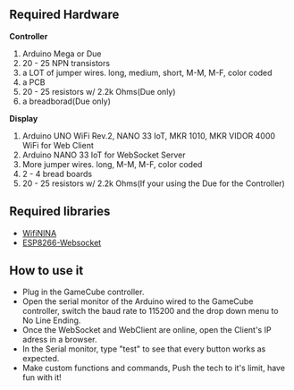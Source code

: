 ## Required Hardware

**Controller**
1. Arduino Mega or Due
1. 20 - 25 NPN transistors
1. a LOT of jumper wires. long, medium, short, M-M, M-F, color coded
1. a PCB
1. 20 - 25 resistors w/ 2.2k Ohms(Due only)
1. a breadborad(Due only)

**Display**

1. Arduino UNO WiFi Rev.2, NANO 33 IoT, MKR 1010, MKR VIDOR 4000 WiFi for Web Client
1. Arduino NANO 33 IoT for WebSocket Server
1. More jumper wires. long, M-M, M-F, color coded
1. 2 - 4 bread boards
1. 20 - 25 resistors w/ 2.2k Ohms(If your using the Due for the Controller)

## Required libraries

- [WifiNINA](https://www.arduino.cc/en/Reference/WiFiNINA)
- [ESP8266-Websocket](https://github.com/morrissinger/ESP8266-Websocket)

## How to use it

- Plug in the GameCube controller.
- Open the serial monitor of the Arduino wired to the GameCube controller, switch the baud rate to 115200 and the drop down menu to No Line Ending.
- Once the WebSocket and WebClient are online, open the Client's IP adress in a browser.
- In the Serial monitor, type "test" to see that every button works as expected.
- Make custom functions and commands, Push the tech to it's limit, have fun with it!
